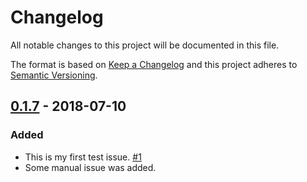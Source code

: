 # Changelog

All notable changes to this project will be documented in this file.

The format is based on [Keep a Changelog](http://keepachangelog.com/)
and this project adheres to [Semantic Versioning](http://semver.org/).

## [0.1.7](https://github.com/atomist/sentry-automation/tree/0.1.7) - 2018-07-10

### Added

-   This is my first test issue. [#1](https://github.com/atomist/sentry-automation/issues/1)
-   Some manual issue was added.
